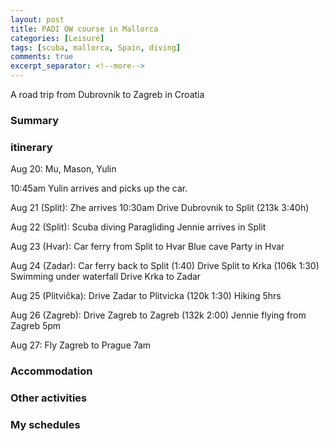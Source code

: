 ```yaml
---
layout: post
title: PADI OW course in Mallorca
categories: [Leisure]
tags: [scuba, mallorca, Spain, diving]
comments: true
excerpt_separator: <!--more-->
---
```


A road trip from Dubrovnik to Zagreb in Croatia

<!--more-->

### Summary


### itinerary

Aug 20: Mu, Mason, Yulin

10:45am Yulin arrives and picks up the car. 

Aug 21 (Split): 
Zhe arrives 10:30am
Drive Dubrovnik to Split (213k 3:40h)

Aug 22 (Split): 
Scuba diving
Paragliding
Jennie arrives in Split

Aug 23 (Hvar): 
Car ferry from Split to Hvar
Blue cave
Party in Hvar

Aug 24 (Zadar):
Car ferry back to Split (1:40)
Drive Split to Krka (106k 1:30)
Swimming under waterfall
Drive Krka to Zadar

Aug 25 (Plitvička):
Drive Zadar to Plitvicka (120k 1:30)
Hiking 5hrs

Aug 26 (Zagreb): 
Drive Zagreb to Zagreb (132k 2:00)
Jennie flying from Zagreb 5pm

Aug 27: 
Fly Zagreb to Prague 7am 

### Accommodation



### Other activities


### My schedules
